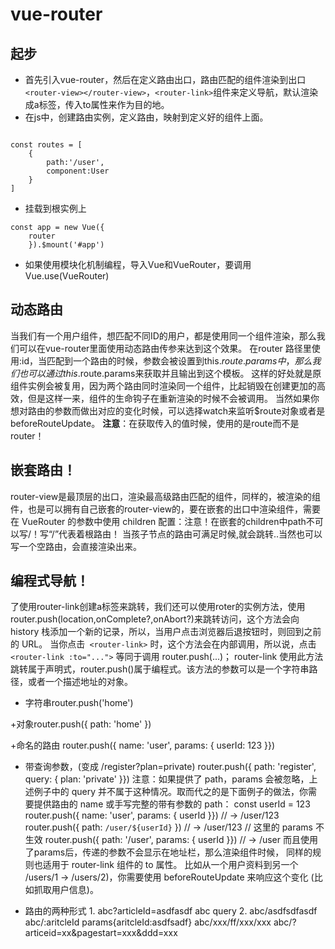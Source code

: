 # vue-router

## 起步

+ 首先引入vue-router，然后在定义路由出口，路由匹配的组件渲染到出口`<router-view></router-view>`，`<router-link>`组件来定义导航，默认渲染成a标签，传入to属性来作为目的地。
+ 在js中，创建路由实例，定义路由，映射到定义好的组件上面。
```

const routes = [
    {
        path:'/user',
        component:User
    }
]
```

+ 挂载到根实例上
```
const app = new Vue({
    router
    }).$mount('#app')

```

+  如果使用模块化机制编程，导入Vue和VueRouter，要调用 Vue.use(VueRouter)

## 动态路由

当我们有一个用户组件，想匹配不同ID的用户，都是使用同一个组件渲染，那么我们可以在vue-router里面使用动态路由传参来达到这个效果。
        在router 路径里使用:id，当匹配到一个路由的时候，参数会被设置到this.$route.params中，那么我们也可以通过this.$route.params来获取并且输出到这个模板。
        这样的好处就是原组件实例会被复用，因为两个路由同时渲染同一个组件，比起销毁在创建更加的高效，但是这样一来，组件的生命钩子在重新渲染的时候不会被调用。
        当然如果你想对路由的参数而做出对应的变化时候，可以选择watch来监听$route对象或者是beforeRouteUpdate。
**注意**：在获取传入的值时候，使用的是route而不是router！

## 嵌套路由！

router-view是最顶层的出口，渲染最高级路由匹配的组件，同样的，被渲染的组件，也是可以拥有自己嵌套的router-view的，要在嵌套的出口中渲染组件，需要在 VueRouter 的参数中使用 children 配置：注意！在嵌套的children中path不可以写/！写“/”代表着根路由！
        当孩子节点的路由可满足时候,就会跳转..当然也可以写一个空路由，会直接渲染出来。

## 编程式导航！

了使用router-link创建a标签来跳转，我们还可以使用roter的实例方法，使用router.push(location,onComplete?,onAbort?)来跳转访问，这个方法会向 history 栈添加一个新的记录，所以，当用户点击浏览器后退按钮时，则回到之前的 URL。
        当你点击` <router-link>` 时，这个方法会在内部调用，所以说，点击` <router-link :to="...">` 等同于调用 router.push(...)；
        router-link 使用此方法跳转属于声明式，router.push()属于编程式。该方法的参数可以是一个字符串路径，或者一个描述地址的对象。

+ 字符串router.push('home')

+对象router.push({ path: 'home' })

+命名的路由 router.push({ name: 'user', params: { userId: 123 }})
+ 带查询参数，(变成 /register?plan=private) router.push({ path: 'register', query: { plan: 'private' }})
        注意：如果提供了 path，params 会被忽略，上述例子中的 query 并不属于这种情况。取而代之的是下面例子的做法，你需要提供路由的 name 或手写完整的带有参数的 path：
        const userId = 123
        router.push({ name: 'user', params: { userId }}) // -> /user/123
        router.push({ path: `/user/${userId}` }) // -> /user/123
        // 这里的 params 不生效
        router.push({ path: '/user', params: { userId }}) // -> /user
        而且使用了params后，传递的参数不会显示在地址栏，那么渲染组件时候，
        同样的规则也适用于 router-link 组件的 to 属性。
        比如从一个用户资料到另一个 /users/1 -> /users/2)，你需要使用 beforeRouteUpdate 来响应这个变化 (比如抓取用户信息)。

+ 路由的两种形式
         1.   abc?articleId=asdfasdf   abc    query 
        2.   abc/asdfsdfasdf    abc/:aritcleId  params{aritcleId:asdfsadf}
          abc/xxx/ff/xxx/xxx
       abc/?articeid=xx&pagestart=xxx&ddd=xxx